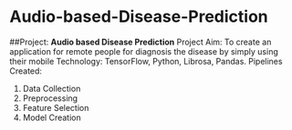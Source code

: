# Audio-based-Disease-Prediction


##Project: **Audio based Disease Prediction**
Project Aim: To create an application for remote people for diagnosis the disease by simply using their 
mobile
Technology: TensorFlow, Python, Librosa, Pandas.
Pipelines Created:
1. Data Collection
2. Preprocessing
3. Feature Selection
4. Model Creation
